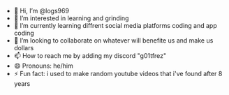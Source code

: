 - 👋 Hi, I’m @logs969
- 👀 I’m interested in learning and grinding
- 🌱 I’m currently learning diffrent social media platforms coding and app coding
- 💞️ I’m looking to collaborate on whatever will benefite us and make us dollars
- 📫 How to reach me by adding my discord "g01tfrez"
- 😄 Pronouns: he/him
- ⚡ Fun fact: i used to make random youtube videos that i've found after 8 years


<!---
logs969/logs969 is a ✨ special ✨ repository because its `README.md` (this file) appears on your GitHub profile.
You can click the Preview link to take a look at your changes.
--->
